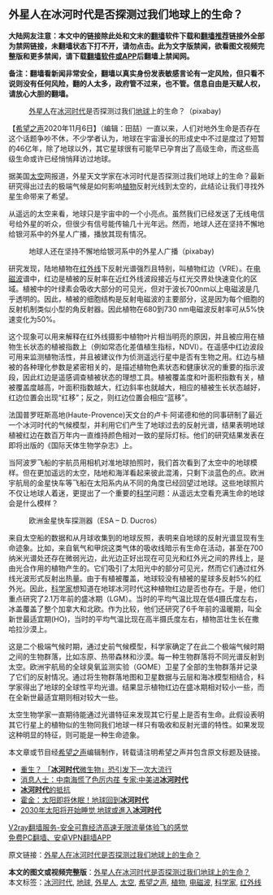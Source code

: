  <h2>外星人在冰河时代是否探测过我们地球上的生命？</h2> <p class="notice"><b>大陆网友注意：本文中的链接除此处和文末的<a href="https://github.com/bannedbook/fanqiang" >翻墙</a>软件下载和<a href="https://github.com/killgcd/justmysocks/blob/master/README.md">翻墙推荐</a>链接外全部为禁网链接，未翻墙状态下打不开，请勿点击。此为文字版禁闻，欲看图文视频完整版和更多禁闻，请下载<a href="https://github.com/bannedbook/fanqiang">翻墙软件或APP</a>后翻墙上禁闻网。</p><p>备注：翻墙看新闻非常安全，翻墙以真实身份发表敏感言论有一定风险，但只看不说则没有任何风险，翻的人太多，政府管不过来，也不管。信息自由是天赋人权，请放心大胆的翻墙。</b></p>  <div class="entry"> <figure><figcaption><a href="https://www.bannedbook.org/bnews/tag/%e5%a4%96%e6%98%9f%e4%ba%ba/" class="st_tag internal_tag" rel="tag" title="标签 外星人 下的日志">外星人</a>在<a href="https://www.bannedbook.org/bnews/tag/%E5%86%B0%E6%B2%B3%E6%97%B6%E4%BB%A3/" class="st_tag internal_tag" rel="tag" title="标签 冰河时代 下的日志">冰河时代</a>是否探测过我们<a href="https://www.bannedbook.org/bnews/tag/%e5%9c%b0%e7%90%83/" class="st_tag internal_tag" rel="tag" title="标签 地球 下的日志">地球</a>上的生命？（pixabay)</figcaption></figure> <p>【<span class='wp_keywordlink_affiliate'><a href="https://www.soundofhope.org" title="希望之声" target="_blank">希望之声</a></span>2020年11月6日】（编辑：田喆）一直以来，人们对地外生命是否存在这个话题争吵不休，不少学者认为，地球在宇宙漫长的形成史中不过是度过了短暂的46亿年，除了地球以外，其它星球很有可能早已孕育出了高级生命，而这些高级生命或许已经悄悄拜访过地球。</p> <p>据美国<a href="https://www.bannedbook.org/bnews/tag/%e5%a4%aa%e7%a9%ba/" class="st_tag internal_tag" rel="tag" title="标签 太空 下的日志">太空</a>网报道，外星天文学家在冰河时代是否探测过我们地球上的生命？最新研究得出过去的极端气候是如何影响<a href="https://www.bannedbook.org/bnews/tag/%e6%a4%8d%e7%89%a9/" class="st_tag internal_tag" rel="tag" title="标签 植物 下的日志">植物</a>反射光线到太空的，此结论让我们寻找外星生命带来了希望。</p> <p>从遥远的太空来看，地球只是宇宙中的一个小亮点。虽然我们已经发送了无线电信号给外星的听众，但很少有信号能传输几十光年远。然而，地球人还在坚持不懈地给银河系中的外星人广播，播放其现有情况。</p>  <figure><figcaption>地球人还在坚持不懈地给银河系中的外星人广播（pixabay)</figcaption></figure> <p>研究发现，陆地植物在<a href="https://www.bannedbook.org/bnews/tag/%E7%BA%A2%E5%A4%96%E7%BA%BF/" class="st_tag internal_tag" rel="tag" title="标签 红外线 下的日志">红外线</a>下反射光谱强烈且特别，叫植物红边（VRE）。在<a href="https://www.bannedbook.org/bnews/tag/%E7%94%B5%E7%A3%81%E6%B3%A2/" class="st_tag internal_tag" rel="tag" title="标签 电磁波 下的日志">电磁波</a>谱中，红边是植被的反射率在近红外线波段接近与红光交界处快速变化的区域。植被中的叶绿素会吸收大部分的可见光，但对于波长700nm以上电磁波是几乎透明的。因此，植被的细胞结构是反射电磁波的主要部分，这是因为每个细胞的反射机制类似小型的角反射器。因此植物在680到730 nm电磁波反射率可从5%快速变化为50%。  </p> <p>这个现象可以用来解释在红外线摄影中植物叶片相当明亮的原因，并且被应用在植物生长状态的植被指数上（例如常态化差值植生指标，NDVI）。在遥感中红边波段可用来监测植物活性，并且被建议作为侦测遥远行星中是否有生物之用。红边与植被的各种理化参数是紧密相关的，是描述植物色素状态和健康状况的重要的指示波段，因此红边是遥感调查植被状态的理想工具。植被覆盖度和叶面积指数有关，植被覆盖度越高，叶面积指数越大，红边斜率也就越大，相应的植被生长状态越好，红边位置会出现“红移”；反之，则红边位置会相应“蓝移”。</p> <p>法国普罗旺斯高地(Haute-Provence)天文台的卢卡·阿诺德和他的同事研制了最近一个冰河时代的气候模型，并利用它们产生了地球过去的反射光谱，结果表明地球植被红边在数百万年内一直维持颜色相对一致的星际灯标。他们的研究结果发表在即将出版的《国际天体生物学杂志》上。</p>  <p>当阿波罗飞船的宇航员用相机对准地球拍照时，我们首次看到了太空中的地球模样。但在更加遥远的太空，陆地和海洋看起来彼此混淆，只剩下淡蓝色的点。欧洲宇航局的金星快车等飞船在太阳系内从不同的角度已经回望过地球。这些地球照片不仅让地球人着迷，更提出了一个重要的<span class='wp_keywordlink'><a href="https://www.bannedbook.org/forum11/topic309.html" title="禁片：“科学”的棍子" target="_blank">科学</a></span>问题：从遥远太空看充满生命的地球会是什么模样？</p> <figure><figcaption>欧洲金星快车探测器（ESA &#8211; D. Ducros）</figcaption></figure> <p>来自太空船的数据和从月球收集到的地球反照，表明来自地球的反射光谱显现有生命迹象。比如，来自氧气和甲烷这类气体的吸收线暗示有生命在活动，甚至在700纳米光谱处还存在微弱光边，此光边正好出现在可见光和红外光之间的界线上，是由光合作用的植物产生的。它们吸引了太阳光中的部分可见光，然而它们通过红外线光波形式反射出热量。由于有植被覆盖，地球较没有植被的星球多反射5%的红外光。因此，<a href="https://www.bannedbook.org/bnews/tag/%e7%a7%91%e5%ad%a6%e5%ae%b6/" class="st_tag internal_tag" rel="tag" title="标签 科学家 下的日志">科学家</a>想知道在地球冰河时代这种植物红边是否也存在。于是，他们重点研究了2.1万年前的盛冰期（LGM）。当时的平均气温比现在低4摄氏度左右，冰盖覆盖了整个加拿大和北欧。作为比较，他们还研究了6千年前的温暖期，叫全新世最适宜期(HO)，当时的平均气温比现在高半摄氏度左右，植物茁壮生长在撒哈拉沙漠上。</p> <p>这是二个极端气候时期，通过史前气候模型，科学家确定了在此二个极端气候时期之间的生物群落，比如冻原、热带森林和沙漠。每一种生物群落将不同光谱反射到太空。欧洲宇航局的全球臭氧监测实验（GOME）卫星了全部的生物群落并记录了它们的反射情况。通过将生物群落地图和卫星数据与云层和海冰模型相结合，科学家得出了地球的全球性平均光谱。结果显示植物红边在盛冰期相对较小一些，而在全新世最适宜期则相对较大一些。</p>  <p>太空生物学家一直期待能通过光谱特征来发现其它行星上是否有生命。此假设表明其它行星上的植物似的生物同我们地球一样只有吸收和反射光谱的特性。如果发现这种明显的特征，则可能是一种生命迹象。</p> <p>本文章或节目经<a href="https://www.bannedbook.org/bnews/tag/%e5%b8%8c%e6%9c%9b%e4%b9%8b%e5%a3%b0/" class="st_tag internal_tag" rel="tag" title="标签 希望之声 下的日志">希望之声</a>编辑制作，转载请注明希望之声并包含原文标题及链接。</p> <ul class='op-related-articles' title='相关阅读'> <li><a href='https://www.bannedbook.org/bnews/comments/20200510/1325636.html' target='_blank'>重生？ 「<b>冰河时代</b>微生物」恐引发下一次大流行</a></li> <li><a href='https://www.bannedbook.org/bnews/cbnews/20180714/971697.html' target='_blank'>消息人士：中南海慌了色厉内荏 专家:中美进<b>冰河时代</b></a></li> <li><a href='https://www.bannedbook.org/bnews/ssgc/20150206/707790.html' target='_blank'><b>冰河时代</b>的抵抗</a></li> <li><a href='https://www.bannedbook.org/bnews/cnnews/aboluonews/20160927/594344.html' target='_blank'>霍金：太阳即将休眠！地球回到<b>冰河时代</b></a></li> <li><a href='https://www.bannedbook.org/bnews/sohnews/20160302/508550.html' target='_blank'>2030年太阳将开始睡觉 地球或進入<b>冰河时代</b></a></li> </ul> <p class="texttj"> <a href="https://www.bannedbook.org/forum23/topic22702.html" target="_blank">V2ray翻墙服务-安全可靠经济高速无限流量体验飞的感觉</a><br/> <a href="https://github.com/bannedbook/fanqiang/wiki/%E7%A6%81%E9%97%BB%E7%BD%91%E5%AE%89%E5%8D%93%E7%BF%BB%E5%A2%99%E6%96%B0%E9%97%BBAPP" target="_blank">免费PC翻墙、安卓VPN翻墙APP</a></p><p>原文链接：<a class="src_link"  href="https://www.soundofhope.org/post/439774" target="_blank">外星人在冰河时代是否探测过我们地球上的生命？</a></p> <a name='sharetosocial'></a>       <div><b>本文的图文或视频完整版</b>：<a href='https://www.bannedbook.org/bnews/comments/20201107/1427155.html'>外星人在冰河时代是否探测过我们地球上的生命？</a></div>  </div><!--END ENTRY--> <div class="postfooter"> <div>本文标签：<a href="https://www.bannedbook.org/bnews/tag/%E5%86%B0%E6%B2%B3%E6%97%B6%E4%BB%A3/" rel="tag">冰河时代</a>, <a href="https://www.bannedbook.org/bnews/tag/%e5%9c%b0%e7%90%83/" rel="tag">地球</a>, <a href="https://www.bannedbook.org/bnews/tag/%e5%a4%96%e6%98%9f%e4%ba%ba/" rel="tag">外星人</a>, <a href="https://www.bannedbook.org/bnews/tag/%e5%a4%aa%e7%a9%ba/" rel="tag">太空</a>, <a href="https://www.bannedbook.org/bnews/tag/%e5%b8%8c%e6%9c%9b%e4%b9%8b%e5%a3%b0/" rel="tag">希望之声</a>, <a href="https://www.bannedbook.org/bnews/tag/%e6%a4%8d%e7%89%a9/" rel="tag">植物</a>, <a href="https://www.bannedbook.org/bnews/tag/%E7%94%B5%E7%A3%81%E6%B3%A2/" rel="tag">电磁波</a>, <a href="https://www.bannedbook.org/bnews/tag/%e7%a7%91%e5%ad%a6%e5%ae%b6/" rel="tag">科学家</a>, <a href="https://www.bannedbook.org/bnews/tag/%E7%BA%A2%E5%A4%96%E7%BA%BF/" rel="tag">红外线</a></div>  </div><!--END POSTFOOTER--> 